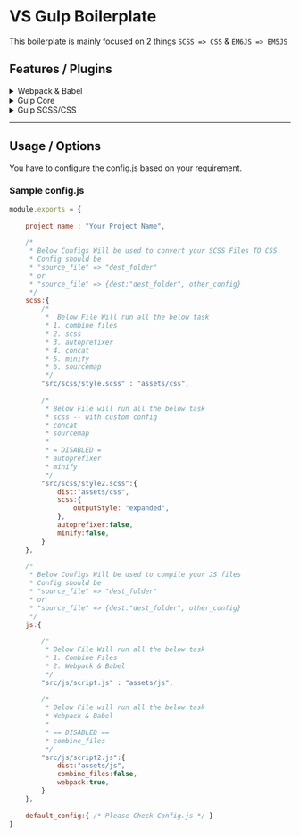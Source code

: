 # VS Gulp Boilerplate

This boilerplate is mainly focused on 2 things `SCSS => CSS` & `EM6JS => EM5JS`

## Features / Plugins
<details>
<summary>Webpack & Babel </summary>

* [Babel Core](https://www.npmjs.com/package/babel-core)
* [Webpack](https://www.npmjs.com/package/webpack)
* [Loader](https://www.npmjs.com/package/babel-loader)
* [es2015](https://www.npmjs.com/package/babel-preset-es2015)
* [Webpack Stream](https://www.npmjs.com/package/webpack-stream)

</details>

<details>
<summary>Gulp Core</summary>

* [Gulp Notify](https://www.npmjs.com/package/gulp-notify)
* [Gulp Util](https://www.npmjs.com/package/gulp-util)
* [Gulp Concat](https://www.npmjs.com/package/gulp-concat)
* [Gulp Sourcemaps](https://www.npmjs.com/package/gulp-sourcemaps)
* [Gulp Combine Files](https://www.npmjs.com/package/gulp-combine-files)
* [Run sequence](https://www.npmjs.com/package/run-sequence)

</details>

<details>
<summary>Gulp SCSS/CSS</summary>

* [Gulp Autoprefixer](https://www.npmjs.com/package/gulp-autoprefixer)
* [Gulp Clean CSS](https://www.npmjs.com/package/gulp-clean-css)
* [Gulp sass](https://www.npmjs.com/package/gulp-sass)
* [Gulp Uglify](https://www.npmjs.com/package/gulp-uglify)

</details>

---

## Usage / Options
You have to configure the config.js based on your requirement.

### Sample config.js
```javascript
module.exports = {
	
	project_name : "Your Project Name",
	
	/*
	 * Below Configs Will be used to convert your SCSS Files TO CSS
	 * Config should be
	 * "source_file" => "dest_folder" 
	 * or
	 * "source_file" => {dest:"dest_folder", other_config}
	 */
	scss:{
		/*
		 *  Below File Will run all the below task
		 * 1. combine files
		 * 2. scss
		 * 3. autoprefixer
		 * 4. concat
		 * 5. minify
		 * 6. sourcemap
		 */
		"src/scss/style.scss" : "assets/css",
		
		/*
		 * Below File will run all the below task
		 * scss -- with custom config
		 * concat
		 * sourcemap
		 * 
		 * = DISABLED =
		 * autoprefixer
		 * minify
		 */
		"src/scss/style2.scss":{
			dist:"assets/css",
			scss:{
				outputStyle: "expanded",
			},
			autoprefixer:false,
			minify:false,
		}
	},
	
    /*
     * Below Configs Will be used to compile your JS files
     * Config should be
     * "source_file" => "dest_folder" 
     * or
     * "source_file" => {dest:"dest_folder", other_config}
     */
    js:{
       
        /*
         * Below File Will run all the below task
         * 1. Combine Files
         * 2. Webpack & Babel
         */
        "src/js/script.js" : "assets/js",
        
        /*
         * Below File will run all the below task
         * Webpack & Babel
         * 
         * == DISABLED ==
         * combine_files
         */
        "src/js/script2.js":{
            dist:"assets/js",
            combine_files:false,
            webpack:true,
        }
	},
	
	default_config:{ /* Please Check Config.js */ }
}
```
